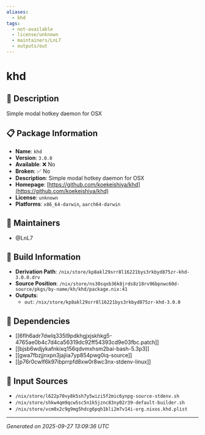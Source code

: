 ```yaml
---
aliases:
  - khd
tags:
  - not-available
  - license/unknown
  - maintainers/LnL7
  - outputs/out
---
```


# khd

## 📝 Description

Simple modal hotkey daemon for OSX

## 📋 Package Information

- **Name**: `khd`
- **Version**: `3.0.0`
- **Available**: ❌ No
- **Broken**: ✅ No
- **Description**: Simple modal hotkey daemon for OSX
- **Homepage**: [https://github.com/koekeishiya/khd](https://github.com/koekeishiya/khd)
- **License**: `unknown`
- **Platforms**: `x86_64-darwin`, `aarch64-darwin`
## 👥 Maintainers

- @LnL7


## 🔧 Build Information

- **Derivation Path**: `/nix/store/kp8akl29srr8l16221bys3rkbyd875zr-khd-3.0.0.drv`
- **Source Position**: `/nix/store/ns30sqxb36k8jrds8z18rv96bpnwc60d-source/pkgs/by-name/kh/khd/package.nix:41`
- **Outputs**:
  - `out`:  `/nix/store/kp8akl29srr8l16221bys3rkbyd875zr-khd-3.0.0`

## 🔗 Dependencies

- [[6flh6adr7dwlq335l9pdkhgjxjskhkg5-4765ae0b4c7d4ca56319dc92ff54393cd9e03fbc.patch]]
- [[bjsb6wdjykafnkixq156qdvmxhsm2bai-bash-5.3p3]]
- [[gwa7fbzjjnxpn3jajiia7yp854pwg0iq-source]]
- [[p76r0cwlf6k97ibprrpfd8xw0r8wc3nx-stdenv-linux]]

## 📁 Input Sources

- `/nix/store/l622p70vy8k5sh7y5wizi5f2mic6ynpg-source-stdenv.sh`
- `/nix/store/shkw4qm9qcw5sc5n1k5jznc83ny02r39-default-builder.sh`
- `/nix/store/vcm0x2c9g9mg5hdcg6pqh1bli2m7v14i-org.nixos.khd.plist`

---
*Generated on 2025-09-27 13:09:36 UTC*
